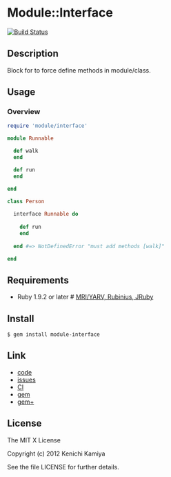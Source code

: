 Module::Interface
==================

[![Build Status](https://secure.travis-ci.org/kachick/module-interface.png)](http://travis-ci.org/kachick/module-interface)

Description
-----------

Block for to force define methods in module/class.

Usage
-----

### Overview

```ruby
require 'module/interface'

module Runnable

  def walk
  end

  def run
  end

end

class Person
  
  interface Runnable do
  
    def run
    end
  
  end #=> NotDefinedError "must add methods [walk]"

end
```

Requirements
------------

* Ruby 1.9.2 or later # [MRI/YARV, Rubinius, JRuby](http://travis-ci.org/#!/kachick/module-interface)

Install
-------

```shell
$ gem install module-interface
```

Link
----

* [code](https://github.com/kachick/module-interface)
* [issues](https://github.com/kachick/module-interface/issues)
* [CI](http://travis-ci.org/#!/kachick/module-interface)
* [gem](https://rubygems.org/gems/module-interface)
* [gem+](http://metagem.info/gems/module-interface)

License
-------

The MIT X License

Copyright (c) 2012 Kenichi Kamiya

See the file LICENSE for further details.
